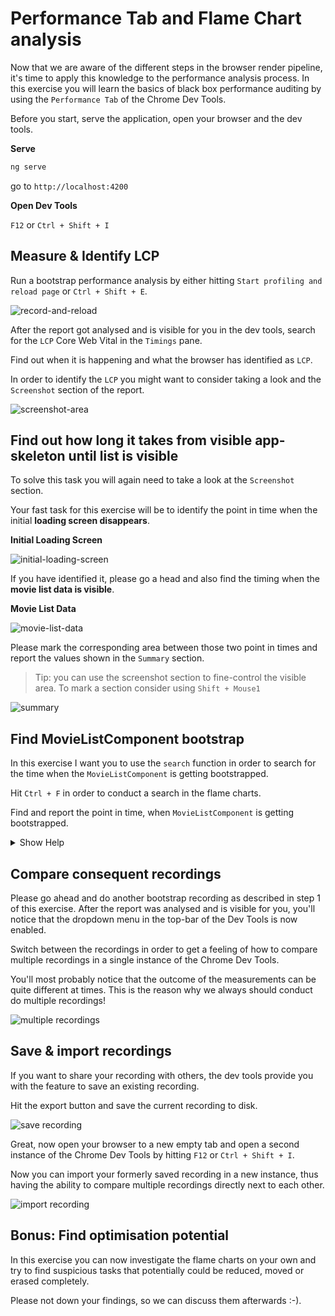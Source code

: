 # Performance Tab and Flame Chart analysis

Now that we are aware of the different steps in the browser render pipeline, it's time to apply
this knowledge to the performance analysis process.
In this exercise you will learn the basics of black box performance auditing by using
the `Performance Tab` of the Chrome Dev Tools.

Before you start, serve the application, open your browser and the dev tools.

**Serve**

```bash
ng serve
```

go to `http://localhost:4200`

**Open Dev Tools**

`F12` or `Ctrl + Shift + I`

## Measure & Identify LCP

Run a bootstrap performance analysis by either hitting `Start profiling and reload page` or
`Ctrl + Shift + E`.

![record-and-reload](performance-tab/record-and-reload.png)

After the report got analysed and is visible for you in the dev tools, search for the `LCP`
Core Web Vital in the `Timings` pane.

Find out when it is happening and what the browser has identified as `LCP`.

In order to identify the `LCP` you might want to consider taking a look and the `Screenshot` section
of the report.

![screenshot-area](performance-tab/screenshot-area.png)

## Find out how long it takes from visible app-skeleton until list is visible

To solve this task you will again need to take a look at the `Screenshot` section.

Your fast task for this exercise will be to identify the point in time when the initial **loading screen disappears**.

**Initial Loading Screen**

![initial-loading-screen](performance-tab/initial-loading-screen.png)

If you have identified it, please go a head and also find the timing when the **movie list data is visible**.

**Movie List Data**

![movie-list-data](performance-tab/movie-list-data.png)

Please mark the corresponding area between those two point in times and report
the values shown in the `Summary` section.

> Tip: you can use the screenshot section to fine-control the visible area. To mark a section
> consider using `Shift + Mouse1`

![summary](performance-tab/summary.png)

## Find MovieListComponent bootstrap

In this exercise I want you to use the `search` function in order to search for the
time when the `MovieListComponent` is getting bootstrapped.

Hit `Ctrl + F` in order to conduct a search in the flame charts.

Find and report the point in time, when `MovieListComponent` is getting bootstrapped.

<details>
  <summary>Show Help</summary>

![movie-list-component-bootstrap](performance-tab/movie-list-component-bootstrap.png)

</details>

## Compare consequent recordings

Please go ahead and do another bootstrap recording as described in
step 1 of this exercise.
After the report was analysed and is visible for you, you'll notice
that the dropdown menu in the top-bar of the Dev Tools is now
enabled.

Switch between the recordings in order to get a feeling of how to
compare multiple recordings in a single
instance of the Chrome Dev Tools.

You'll most probably notice that the outcome of the measurements can be
quite different at times. This is the reason
why we always should conduct do multiple recordings!

![multiple recordings](performance-tab/multiple-recordings.png)

## Save & import recordings

If you want to share your recording with others, the dev tools provide
you with the feature to save an existing recording.

Hit the export button and save the current recording to disk.

![save recording](performance-tab/save-recording.png)

Great, now open your browser to a new empty tab and open a second instance of the
Chrome Dev Tools by hitting `F12` or `Ctrl + Shift + I`.

Now you can import your formerly saved recording in a new instance, thus
having the ability to compare
multiple recordings directly next to each other.

![import recording](performance-tab/import-recording.png)

## Bonus: Find optimisation potential

In this exercise you can now investigate the flame charts on your own and try to find suspicious tasks that
potentially could be reduced, moved or erased completely.

Please not down your findings, so we can discuss them afterwards :-).
